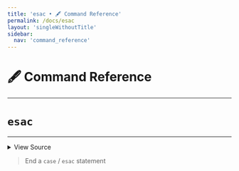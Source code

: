 ```yaml
---
title: 'esac • 🖋️ Command Reference'
permalink: /docs/esac
layout: 'singleWithoutTitle'
sidebar:
  nav: 'command_reference'
---
```


# 🖋️ Command Reference

---

# `esac`

---



<details>
  <summary>View Source</summary>

{% highlight sh %}

!fn --shellpen-private writeDSL --pop
!fn --shellpen-private writeDSL writeln "esac"
{% endhighlight %}

</details>



> End a `case` / `esac` statement







